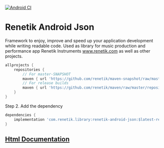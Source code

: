 [comment]: <> (Header)
[![Android CI](https://github.com/renetik/renetik-android-json/actions/workflows/android.yml/badge.svg)](https://github.com/renetik/renetik-android-store/actions/workflows/android.yml)

# Renetik Android Json

Framework to enjoy, improve and speed up your application development while writing readable code.
Used as library for music production and performance app Renetik Instruments www.renetik.com as well
as other projects.

```gradle
allprojects {
    repositories {
        // For master-SNAPSHOT
        maven { url 'https://github.com/renetik/maven-snapshot/raw/master/repository' }
        // For release builds
        maven { url 'https://github.com/renetik/maven/raw/master/repository' }
    }
}
```

Step 2. Add the dependency

```gradle
dependencies {
    implementation 'com.renetik.library:renetik-android-json:$latest-renetik-android-release'
}
```

## [Html Documentation](https://renetik.github.io/renetik-android-json/)
